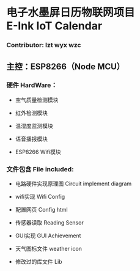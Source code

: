  
电子水墨屏日历物联网项目    
E-Ink IoT Calendar    
=============
### Contributor: lzt wyx wzc

## 主控：ESP8266（Node MCU）

### 硬件  HardWare：
 * 空气质量检测模块 

 * 红外检测模块 

 * 温湿度监测模块 

 * 语音播报模块

 * ESP8266 Wifi模块


### 文件包含  File included:

 * 电路硬件实现原理图 Circuit implement diagram

 * wifi实现         Wifi Config

 * 配置网页         Config html

 * 传感器读取        Reading Sensor

 * GUI实现          GUI Achievement

 * 天气图标文件      weather icon
 
 * 修改过的库文件     Lib  
